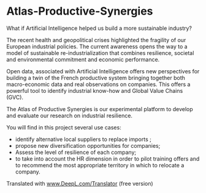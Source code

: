 # Atlas-Productive-Synergies
What if Artificial Intelligence helped us build a more sustainable industry?

The recent health and geopolitical crises highlighted the fragility of our European industrial policies. The current awareness opens the way to a model of sustainable re-industrialization that combines resilience, societal and environmental commitment and economic performance.

Open data, associated with Artificial Intelligence offers new perspectives for building a twin of the French productive system bringing together both macro-economic data and real observations on companies. This offers a powerful tool to identify industrial know-how and Global Value Chains (GVC). 

The Atlas of Productive Synergies is our experimental platform to develop and evaluate our research on industrial resilience.

You will find in this project several use cases: 
- identify alternative local suppliers to replace imports ;
- propose new diversification opportunities for companies;
- Assess the level of resilience of each company;
- to take into account the HR dimension in order to pilot training offers and to recommend the most appropriate territory in which to relocate a company.

Translated with www.DeepL.com/Translator (free version)
